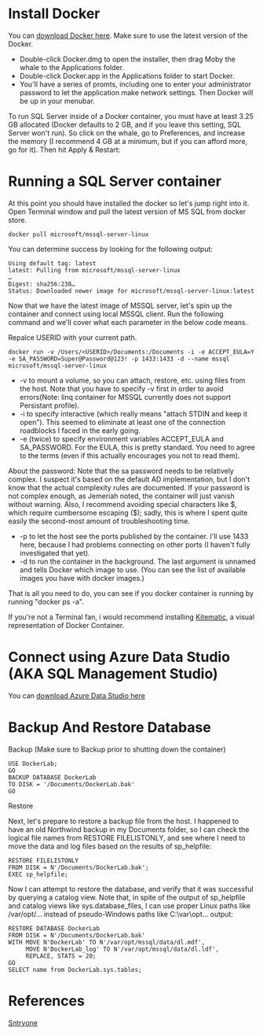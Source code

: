 # Install Docker

You can [download Docker here](https://docs.docker.com/v17.12/docker-for-mac/install/). Make sure to use the latest version of the Docker.

- Double-click Docker.dmg to open the installer, then drag Moby the whale to the Applications folder.
- Double-click Docker.app in the Applications folder to start Docker. 
- You'll have a series of promts, including one to enter your administrator password to let the application make network settings. Then Docker will be up in your menubar.

To run SQL Server inside of a Docker container, you must have at least 3.25 GB allocated (Docker defaults to 2 GB, and if you leave this setting, SQL Server won't run). So click on the whale, go to Preferences, and increase the memory (I recommend 4 GB at a minimum, but if you can afford more, go for it). Then hit Apply & Restart:

# Running a SQL Server container

At this point you should have installed the docker so let's jump right into it. Open Terminal window and pull the latest version of MS SQL from docker store. 

``` docker pull microsoft/mssql-server-linux ```

You can determine success by looking for the following output:

```
Using default tag: latest
latest: Pulling from microsoft/mssql-server-linux
…
Digest: sha256:238…
Status: Downloaded newer image for microsoft/mssql-server-linux:latest
```
Now that we have the latest image of MSSQL server, let's spin up the container and connect using local MSSQL client. Run the following command and we'll cover what each parameter in the below code means.

Repalce USERID with your current path.

```
docker run -v /Users/<USERID>/Documents:/Documents -i -e ACCEPT_EULA=Y -e SA_PASSWORD=Super@Password@123! -p 1433:1433 -d --name mssql microsoft/mssql-server-linux

```

- -v to mount a volume, so you can attach, restore, etc. using files from the host. Note that you have to specify -v first in order to avoid errors(Note: linq container for MSSQL currently does not support Persistant profile).
- -i to specify interactive (which really means "attach STDIN and keep it open"). This seemed to eliminate at least one of the connection roadblocks I faced in the early going.
- -e (twice) to specify environment variables ACCEPT_EULA and SA_PASSWORD.
For the EULA, this is pretty standard. You need to agree to the terms (even if this actually encourages you not to read them).

About the password: Note that the sa password needs to be relatively complex. I suspect it's based on the default AD implementation, but I don't know that the actual complexity rules are documented. If your password is not complex enough, as Jemeriah noted, the container will just vanish without warning. Also, I recommend avoiding special characters like $, which require cumbersome escaping (\$); sadly, this is where I spent quite easily the second-most amount of troubleshooting time.

- -p to let the host see the ports published by the container. I'll use 1433 here, because I had problems connecting on other ports (I haven't fully investigated that yet).
- -d to run the container in the background.
The last argument is unnamed and tells Docker which image to use. (You can see the list of available images you have with docker images.)


That is all you need to do, you can see if you docker container is running by running "docker ps -a".

If you're not a Terminal fan, i would recommend installing [Kitematic](https://kitematic.com/), a visual representation of Docker Container.

# Connect using Azure Data Studio (AKA SQL Management Studio)

You can [download Azure Data Studio here](https://github.com/Microsoft/azuredatastudio)

# Backup And Restore Database

Backup (Make sure to Backup prior to shutting down the container)
```
USE DockerLab;  
GO  
BACKUP DATABASE DockerLab  
TO DISK = '/Documents/DockerLab.bak'
GO

```

Restore 

Next, let's prepare to restore a backup file from the host. I happened to have an old Northwind backup in my Documents folder, so I can check the logical file names from RESTORE FILELISTONLY, and see where I need to move the data and log files based on the results of sp_helpfile:

```
RESTORE FILELISTONLY   
FROM DISK = N'/Documents/DockerLab.bak';
EXEC sp_helpfile;
```

Now I can attempt to restore the database, and verify that it was successful by querying a catalog view. Note that, in spite of the output of sp_helpfile and catalog views like sys.database_files, I can use proper Linux paths like /var/opt/... instead of pseudo-Windows paths like C:\var\opt\... output:

```
RESTORE DATABASE DockerLab
FROM DISK = N'/Documents/DockerLab.bak'
WITH MOVE N'DockerLab' TO N'/var/opt/mssql/data/dl.mdf',
     MOVE N'DockerLab_log' TO N'/var/opt/mssql/data/dl.ldf',
     REPLACE, STATS = 20;
GO
SELECT name from DockerLab.sys.tables;
```

# References
[Sntryone](https://blogs.sentryone.com/aaronbertrand/vs-code-mac-sql-linux-docker/)
